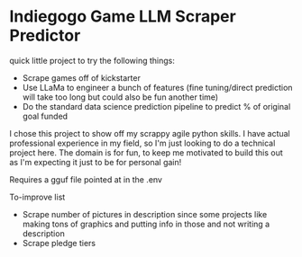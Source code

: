 # Indiegogo Game LLM Scraper Predictor

quick little project to try the following things:
- Scrape games off of kickstarter
- Use LLaMa to engineer a bunch of features (fine tuning/direct prediction will take too long but could also be fun 
another time)
- Do the standard data science prediction pipeline to predict % of original goal funded

I chose this project to show off my scrappy agile python skills. I have actual professional experience in my field, so
I'm just looking to do a technical project here. The domain is for fun, to keep me motivated to build this out as I'm
expecting it just to be for personal gain!


Requires a gguf file pointed at in the .env

To-improve list
- Scrape number of pictures in description since some projects like making tons of graphics and putting info in those 
and not writing a description
- Scrape pledge tiers

